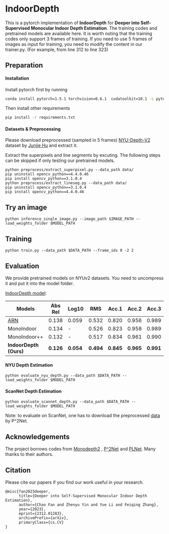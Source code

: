 # IndoorDepth
This is a pytorch implementation of **IndoorDepth** for **Deeper into Self-Supervised Monocular Indoor Depth Estimation**.
The training codes and pretrained models are available here. 
It is worth noting that the training codes only support 3 frames of training. If you need to use 5 frames of images as input for training, you need to modify the content in our trainer.py. (For example, from line 312 to line 323)

## Preparation

#### Installation

Install pytorch first by running

```bash
conda install pytorch=1.5.1 torchvision=0.6.1  cudatoolkit=10.1 -c pytorch
```

Then install other requirements

```bash
pip install -r requirements.txt
```

#### Datasets & Preprocessing 

Please download preprocessed (sampled in 5 frames) [NYU-Depth-V2](https://drive.google.com/file/d/1WoOZOBpOWfmwe7bknWS5PMUCLBPFKTOw/view?usp=sharing) dataset by [Junjie Hu](https://scholar.google.com/citations?user=nuZZKu4AAAAJ&hl=en&oi=sra) and extract it. 

Extract the superpixels and line segments by excuting. The following steps can be skipped if only testing our pretrained models.

```
python preprocess/extract_superpixel.py --data_path data/
pip uninstall opencv_python==4.4.0.46
pip install opencv_python==3.1.0.4
python preprocess/extract_lineseg.py --data_path data/ 
pip uninstall opencv_python==3.1.0.4
pip install opencv_python==4.4.0.46
```

## Try an image 

```
python inference_single_image.py --image_path $IMAGE_PATH --load_weights_folder $MODEL_PATH
```

## Training

```
python train.py --data_path $DATA_PATH --frame_ids 0 -2 2
```

## Evaluation  

We provide pretrained models on NYUv2 datasets. You need to uncompress it and put it into the model folder.

[IndoorDepth model](https://1drv.ms/u/s!AudzvQ6XfIoSkEDosbn0yqRASZZ1?e=q6Vgn4):

|Models      | Abs Rel | Log10 | RMS   | Acc.1 | Acc.2 | Acc.3 |
| ----------- | ------- | ----- | ----- | ----- | ----- | ----- |
|     [ARN](https://github.com/JiawangBian/sc_depth_pl)     | 0.138   | 0.059 | 0.532 | 0.820 | 0.956 | 0.989 |
| MonoIndoor  | 0.134   |   -   | 0.526 | 0.823 | 0.958 | 0.989 |
| MonoIndoor++  | 0.132   |   -   | 0.517 | 0.834 | 0.961 | 0.990 |
| **IndoorDepth (Ours)** | **0.126**   | **0.054** | **0.494** | **0.845** | **0.965** | **0.991** |

#### NYU Depth Estimation

```
python evaluate_nyu_depth.py --data_path $DATA_PATH --load_weights_folder $MODEL_PATH 
```

#### ScanNet Depth Estimation

```
python evaluate_scannet_depth.py --data_path $DATA_PATH --load_weights_folder $MODEL_PATH 
```

Note: to evaluate on ScanNet, one has to download the preprocessed [data](https://onedrive.live.com/?authkey=%21ANXK7icE%2D33VPg0&id=C43E510B25EDDE99%21106&cid=C43E510B25EDDE99) by  P^2Net. 


## Acknowledgements

The project borrows codes from [Monodepth2](https://github.com/nianticlabs/monodepth2) , [P^2Net](https://github.com/svip-lab/Indoor-SfMLearner) and [PLNet](https://github.com/HalleyJiang/PLNet). Many thanks to their authors. 

## Citation

Please cite our papers if you find our work useful in your research.

```
@misc{fan2023deeper,
      title={Deeper into Self-Supervised Monocular Indoor Depth Estimation}, 
      author={Chao Fan and Zhenyu Yin and Yue Li and Feiqing Zhang},
      year={2023},
      eprint={2312.01283},
      archivePrefix={arXiv},
      primaryClass={cs.CV}
}
```
